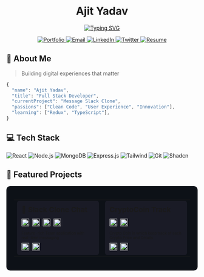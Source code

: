 <!--
**Ajit180/Ajit180** is a ✨ _special_ ✨ repository because its `README.md` (this file) appears on your GitHub profile.

Here are some ideas to get you started:

- 🔭 I’m currently working on ...
- 🌱 I’m currently learning ...
- 👯 I’m looking to collaborate on ...
- 🤔 I’m looking for help with ...
- 💬 Ask me about ...
- 📫 How to reach me: ...
- 😄 Pronouns: ...
- ⚡ Fun fact: ...
-->

<div align="center">

# Ajit Yadav

[![Typing SVG](https://readme-typing-svg.demolab.com?font=Fira+Code&pause=1000&width=435&lines=Full+Stack+Developer;Expertise+in+Frontend+and+Backend+Technologies)](https://git.io/typing-svg)

<a href="https://portfolio-website-xi-ten-15.vercel.app/">
    <img src="https://img.shields.io/badge/Portfolio-000000?style=for-the-badge&logo=About.me&logoColor=white" alt="Portfolio" />
</a>
<a href="yajit1908@gmail.com">
    <img src="https://img.shields.io/badge/Email-D14836?style=for-the-badge&logo=gmail&logoColor=white" alt="Email" />
</a>
<a href="https://www.linkedin.com/in/ajit180/">
    <img src="https://img.shields.io/badge/LinkedIn-0077B5?style=for-the-badge&logo=linkedin&logoColor=white" alt="LinkedIn" />
</a>
<a href="">
    <img src="https://img.shields.io/badge/Twitter-1DA1F2?style=for-the-badge&logo=twitter&logoColor=white" alt="Twitter" />
</a>
<a href="https://drive.google.com/file/d/1sASXvJ6CHGreCPQ0v7u-DXRT0E9jZCYV/view?usp=sharing">
    <img src="https://img.shields.io/badge/Resume-0077B5?style=for-the-badge&logo=linkedin&logoColor=white" alt="Resume" />
</a>

</div>

## 🚀 About Me

> Building digital experiences that matter

```javascript
{
  "name": "Ajit Yadav",
  "title": "Full Stack Developer",
  "currentProject": "Message Slack Clone",
  "passions": ["Clean Code", "User Experience", "Innovation"],
  "learning": ["Redux", "TypeScript"],
}
```

## 💻 Tech Stack

![React](https://img.shields.io/badge/React-20232A?style=for-the-badge&logo=react&logoColor=61DAFB)
![Node.js](https://img.shields.io/badge/Node.js-339933?style=for-the-badge&logo=nodedotjs&logoColor=white)
![MongoDB](https://img.shields.io/badge/MongoDB-4EA94B?style=for-the-badge&logo=mongodb&logoColor=white)
![Express.js](https://img.shields.io/badge/Express.js-000000?style=for-the-badge&logo=express&logoColor=white)
![Tailwind](https://img.shields.io/badge/Tailwind_CSS-38B2AC?style=for-the-badge&logo=tailwind-css&logoColor=white)
![Git](https://img.shields.io/badge/GIT-E44C30?style=for-the-badge&logo=git&logoColor=white)
![Shadcn](https://img.shields.io/badge/shadcn%2Fui-000000?style=for-the-badge&logo=shadcnui&logoColor=white)


## 🚀 Featured Projects

<div align="center" style="background-color: #0D1117; padding: 20px; border-radius: 10px;">

<table style="border-spacing: 12px; background: none;">
<!-- <tr>
<td width="50%">
<div style="background: #1A1B26; border-radius: 6px; padding: 12px 12px 20px 12px;">
<h3 style="margin: 0;">🎬 Movie Search</h3>
<div style="display: flex; gap: 8px; margin: 12px 0;">
  <img height="20" src="https://img.shields.io/badge/REACT-61DAFB?style=flat&logo=react&logoColor=black" />
  <img height="20" src="https://img.shields.io/badge/TMDB_API-01B4E4?style=flat&logo=themoviedatabase&logoColor=white" />
</div>
<p style="font-size: 10px; margin: 8px 0;">Modern movie & TV platform with search</p>
<div style="display: flex; gap: 8px;">
  <a href="https://movie-search-nine-phi.vercel.app/">
    <img height="20" src="https://img.shields.io/badge/DEMO-FF5722?style=flat&logo=google-chrome&logoColor=white" />
  </a>
  <a href="https://github.com/Ajit180/Movie-Search">
    <img height="20" src="https://img.shields.io/badge/CODE-1B1F23?style=flat&logo=github&logoColor=white" />
  </a>
</div>
</div>
</td> -->
<!-- <td width="50%">
<div style="background: #1A1B26; border-radius: 6px; padding: 12px;">
<h3 style="margin: 0;">🌍 WorldWise</h3>
<div style="display: flex; gap: 8px; margin: 12px 0;">
  <img height="20" src="https://img.shields.io/badge/REACT-61DAFB?style=flat&logo=react&logoColor=black" />
  <img height="20" src="https://img.shields.io/badge/LEAFLET-199900?style=flat&logo=leaflet&logoColor=white" />
  <img height="20" src="https://img.shields.io/badge/CONTEXT_API-593D88?style=flat" />
</div>
<p style="font-size: 10px; margin: 8px 0;">Interactive travel companion for tracking your global adventures</p>
<div style="display: flex; gap: 8px;">
  <a href="https://world-wise-teal-seven.vercel.app">
    <img height="20" src="https://img.shields.io/badge/DEMO-FF5722?style=flat&logo=google-chrome&logoColor=white" />
  </a>
  <a href="https://github.com/bhupender2/WorldWise">
    <img height="20" src="https://img.shields.io/badge/CODE-1B1F23?style=flat&logo=github&logoColor=white" />
  </a>
</div>
</div>
</td>
</tr>-->
<tr>
<td width="50%">
<div style="background: #1A1B26; border-radius: 6px; padding: 12px;">
<h3 style="margin: 0;">💬 Slack Clone Chat</h3>
<div style="display: flex; gap: 8px; margin: 12px 0;">
  <img height="20" src="https://img.shields.io/badge/REACT-61DAFB?style=flat&logo=react&logoColor=black" />
  <img height="20" src="https://img.shields.io/badge/SOCKET.IO-010101?style=flat&logo=socket.io&logoColor=white" />
  <img height="20" src="https://img.shields.io/badge/EXPRESS-000000?style=flat&logo=express&logoColor=white" />
  <img height="20" src="https://img.shields.io/badge/JWT-black?style=for-the-badge&logo=JSON%20web%20tokens" />
  
</div>
<p style="font-size: 10px; margin: 8px 0;">Feature-rich Team application with real-time messaging</p>
<div style="display: flex; gap: 8px;">
  <a href="https://frontend-message-slack.vercel.app/auth/signin">
    <img height="20" src="https://img.shields.io/badge/DEMO-FF5722?style=flat&logo=google-chrome&logoColor=white" />
  </a>
  <a href="https://github.com/Ajit180/Frontend-Message-Slack">
    <img height="20" src="https://img.shields.io/badge/CODE-1B1F23?style=flat&logo=github&logoColor=white" />
  </a>
</div>
</div>
</td>
<td width="50%">
<div style="background: #1A1B26; border-radius: 6px; padding: 12px;">
<h3 style="margin: 0;">CryptoCoin Track</h3>
<div style="display: flex; gap: 8px; margin: 12px 0;">
  <img height="20" src="https://img.shields.io/badge/REACT-61DAFB?style=flat&logo=react&logoColor=black" />
  <img height="20" src="https://img.shields.io/badge/TAILWIND-38B2AC?style=flat&logo=tailwind-css&logoColor=white" />
</div>
<p style="font-size: 10px; margin: 8px 0;">Crypto Coin in which keep track of each Crypto Price and Details</p>
<div style="display: flex; gap: 8px;">
  <a href="https://crypto-tracker-three-sigma.vercel.app/">
    <img height="20" src="https://img.shields.io/badge/DEMO-FF5722?style=flat&logo=google-chrome&logoColor=white" />
  </a>
  <a href="https://github.com/Ajit180/Crypto-Tracker">
    <img height="20" src="https://img.shields.io/badge/CODE-1B1F23?style=flat&logo=github&logoColor=white" />
  </a>
</div>
</div>
</td>
</tr>
</table>

</div>
